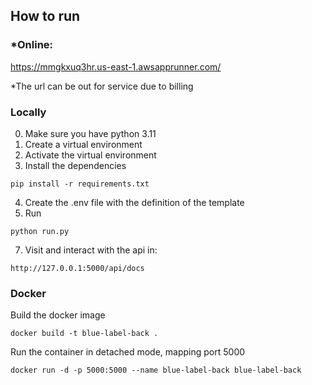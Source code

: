 ## How to run

### *Online: 
https://mmgkxuq3hr.us-east-1.awsapprunner.com/ 

*The url can be out for service due to billing

### Locally
0. Make sure you have python 3.11
1. Create a virtual environment
2. Activate the virtual environment
3. Install the dependencies
```
pip install -r requirements.txt
```
4. Create the .env file with the definition of the template
6. Run
```
python run.py
```
7. Visit and interact with the api in:
```
http://127.0.0.1:5000/api/docs

```
### Docker
Build the docker image
```
docker build -t blue-label-back .
```
Run the container in detached mode, mapping port 5000
```
docker run -d -p 5000:5000 --name blue-label-back blue-label-back